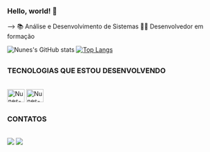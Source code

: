 ### Hello, world! 👋

--> 📚 Análise e Desenvolvimento de Sistemas
    👨‍💻 Desenvolvedor em formação

![Nunes's GitHub stats](https://github-readme-stats.vercel.app/api?username=GuiNunes77&show_icons=true&theme=highcontrast)
[![Top Langs](https://github-readme-stats.vercel.app/api/top-langs/?username=GuiNunes77&layout=compact)](https://github.com/GuiNunes77/github-readme-stats)

##

### TECNOLOGIAS QUE ESTOU DESENVOLVENDO
<div style="display: inline_block"><br/>
<img align="center" alt="Nunes-Csharp" height="30" width="40" src="https://cdn.jsdelivr.net/gh/devicons/devicon/icons/csharp/csharp-original.svg" />
<img align="center" alt="Nunes-Postgree" height="30" width="40" src="https://cdn.jsdelivr.net/gh/devicons/devicon/icons/postgresql/postgresql-plain.svg" />
</div>

##

### CONTATOS
<div style="display: inline_block"><br/>
<a href = "mailto:nunes.77@hotmail.com"><img src="https://img.shields.io/badge/-Gmail-%23333?style=for-the-badge&logo=gmail&logoColor=white" target="_blank"></a>
<a href="https://www.linkedin.com/in/guilherme-nunes-santana-66b487219" target="_blank"><img src="https://img.shields.io/badge/-LinkedIn-%230077B5?style=for-the-badge&logo=linkedin&logoColor=white" target="_blank"></a> 
</div>

